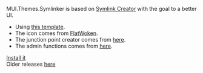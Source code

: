 MUI.Themes.Symlinker is based on [Symlink Creator](https://github.com/amd989/Symlinker) with the goal to a better UI.  

* Using [this template](https://github.com/charlesmilette/MUI.Themes).  
* The icon comes from [FlatWoken](https://github.com/alecive/FlatWoken).  
* The junction point creator comes from [here](http://www.codeproject.com/Articles/15633/Manipulating-NTFS-Junction-Points-in-NET).  
* The admin functions comes from [here](http://www.codeproject.com/Articles/18509/Add-a-UAC-shield-to-a-button-when-elevation-is-req).  

[Install it](http://charlesmilette.github.io/MUI.Themes.Base64/MUI.Themes.Symlinker.application)  
Older releases [here](https://charlesmilette.github.io/MUI.Themes.Symlinker/history.html)
